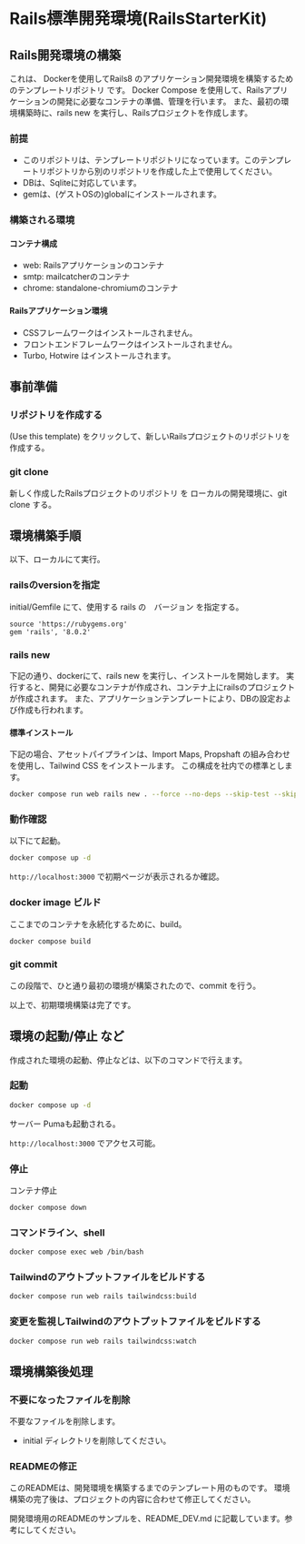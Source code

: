 # Rails標準開発環境(RailsStarterKit)

## Rails開発環境の構築
これは、
Dockerを使用してRails8 のアプリケーション開発環境を構築するためのテンプレートリポジトリ
です。
Docker Compose を使用して、Railsアプリケーションの開発に必要なコンテナの準備、管理を行います。
また、最初の環境構築時に、rails new を実行し、Railsプロジェクトを作成します。

### 前提

* このリポジトリは、テンプレートリポジトリになっています。このテンプレートリポジトリから別のリポジトリを作成した上で使用してください。
* DBは、Sqliteに対応しています。
* gemは、(ゲストOSの)globalにインストールされます。


### 構築される環境

#### コンテナ構成
- web: Railsアプリケーションのコンテナ
- smtp: mailcatcherのコンテナ
- chrome: standalone-chromiumのコンテナ

#### Railsアプリケーション環境
- CSSフレームワークはインストールされません。
- フロントエンドフレームワークはインストールされません。
- Turbo, Hotwire はインストールされます。

## 事前準備

### リポジトリを作成する
(Use this template) をクリックして、新しいRailsプロジェクトのリポジトリを作成する。

### git clone

新しく作成したRailsプロジェクトのリポジトリ を ローカルの開発環境に、git clone する。


## 環境構築手順

以下、ローカルにて実行。


### railsのversionを指定

initial/Gemfile にて、使用する rails の　バージョン を指定する。
```
source 'https://rubygems.org'
gem 'rails', '8.0.2'
```


### rails new

下記の通り、dockerにて、rails new を実行し、インストールを開始します。
実行すると、開発に必要なコンテナが作成され、コンテナ上にrailsのプロジェクトが作成されます。
また、アプリケーションテンプレートにより、DBの設定および作成も行われます。

#### 標準インストール
下記の場合、アセットパイプラインは、Import Maps, Propshaft の組み合わせを使用し、Tailwind CSS をインストールます。
この構成を社内での標準とします。
```sh
docker compose run web rails new . --force --no-deps --skip-test --skip_rubocop --css=tailwind -m initial/template.rb
```

### 動作確認
以下にて起動。
```sh
docker compose up -d
```
`http://localhost:3000` で初期ページが表示されるか確認。

### docker image ビルド
ここまでのコンテナを永続化するために、build。
```sh
docker compose build
```

### git commit
この段階で、ひと通り最初の環境が構築されたので、commit を行う。


以上で、初期環境構築は完了です。


## 環境の起動/停止 など
作成された環境の起動、停止などは、以下のコマンドで行えます。

### 起動

```sh
docker compose up -d
```
サーバー Pumaも起動される。

`http://localhost:3000` でアクセス可能。


### 停止
コンテナ停止
```sh
docker compose down
```

### コマンドライン、shell

```sh
docker compose exec web /bin/bash
```

### Tailwindのアウトプットファイルをビルドする
```sh
docker compose run web rails tailwindcss:build
```
### 変更を監視しTailwindのアウトプットファイルをビルドする
```sh
docker compose run web rails tailwindcss:watch
```

## 環境構築後処理

### 不要になったファイルを削除
不要なファイルを削除します。
- initial ディレクトリを削除してください。

### READMEの修正
このREADMEは、開発環境を構築するまでのテンプレート用のものです。 環境構築の完了後は、プロジェクトの内容に合わせて修正してください。

開発環境用のREADMEのサンプルを、README_DEV.md に記載しています。参考にしてください。
